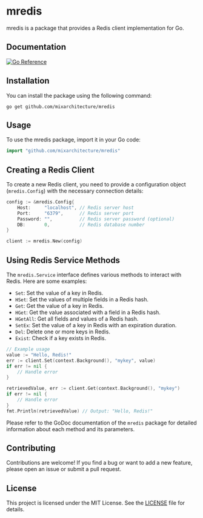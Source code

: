 # mredis

mredis is a package that provides a Redis client implementation for Go.

## Documentation

[![Go Reference](https://pkg.go.dev/badge/github.com/mixarchitecture/mredis.svg)](https://pkg.go.dev/github.com/mixarchitecture/mredis)

## Installation

You can install the package using the following command:

```shell
go get github.com/mixarchitecture/mredis
```

## Usage

To use the mredis package, import it in your Go code:

```go
import "github.com/mixarchitecture/mredis"
```

## Creating a Redis Client

To create a new Redis client, you need to provide a configuration object (`mredis.Config`) with the necessary connection details:

```go
config := &mredis.Config{
    Host:     "localhost", // Redis server host
    Port:     "6379",      // Redis server port
    Password: "",          // Redis server password (optional)
    DB:       0,           // Redis database number
}

client := mredis.New(config)
```

## Using Redis Service Methods

The `mredis.Service` interface defines various methods to interact with Redis. Here are some examples:

- `Set`: Set the value of a key in Redis.
- `HSet`: Set the values of multiple fields in a Redis hash.
- `Get`: Get the value of a key in Redis.
- `HGet`: Get the value associated with a field in a Redis hash.
- `HGetAll`: Get all fields and values of a Redis hash.
- `SetEx`: Set the value of a key in Redis with an expiration duration.
- `Del`: Delete one or more keys in Redis.
- `Exist`: Check if a key exists in Redis.

```go
// Example usage
value := "Hello, Redis!"
err := client.Set(context.Background(), "mykey", value)
if err != nil {
    // Handle error
}

retrievedValue, err := client.Get(context.Background(), "mykey")
if err != nil {
    // Handle error
}
fmt.Println(retrievedValue) // Output: "Hello, Redis!"
```

Please refer to the GoDoc documentation of the `mredis` package for detailed information about each method and its parameters.

## Contributing

Contributions are welcome! If you find a bug or want to add a new feature, please open an issue or submit a pull request.

## License

This project is licensed under the MIT License. See the [LICENSE](LICENSE) file for details.
